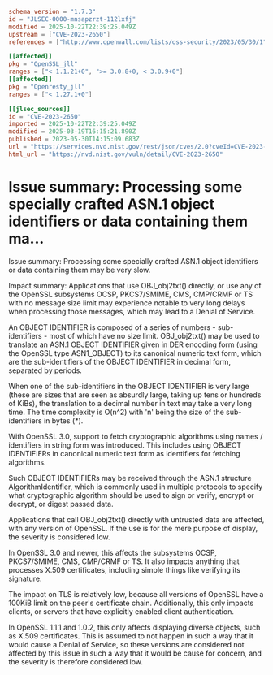 ```toml
schema_version = "1.7.3"
id = "JLSEC-0000-mnsapzrzt-112lxfj"
modified = 2025-10-22T22:39:25.049Z
upstream = ["CVE-2023-2650"]
references = ["http://www.openwall.com/lists/oss-security/2023/05/30/1", "https://git.openssl.org/gitweb/?p=openssl.git;a=commitdiff;h=423a2bc737a908ad0c77bda470b2b59dc879936b", "https://git.openssl.org/gitweb/?p=openssl.git;a=commitdiff;h=853c5e56ee0b8650c73140816bb8b91d6163422c", "https://git.openssl.org/gitweb/?p=openssl.git;a=commitdiff;h=9e209944b35cf82368071f160a744b6178f9b098", "https://git.openssl.org/gitweb/?p=openssl.git;a=commitdiff;h=db779b0e10b047f2585615e0b8f2acdf21f8544a", "https://lists.debian.org/debian-lts-announce/2023/06/msg00011.html", "https://psirt.global.sonicwall.com/vuln-detail/SNWLID-2023-0009", "https://security.gentoo.org/glsa/202402-08", "https://security.netapp.com/advisory/ntap-20230703-0001/", "https://security.netapp.com/advisory/ntap-20231027-0009/", "https://www.debian.org/security/2023/dsa-5417", "https://www.openssl.org/news/secadv/20230530.txt", "http://www.openwall.com/lists/oss-security/2023/05/30/1", "https://git.openssl.org/gitweb/?p=openssl.git;a=commitdiff;h=423a2bc737a908ad0c77bda470b2b59dc879936b", "https://git.openssl.org/gitweb/?p=openssl.git;a=commitdiff;h=853c5e56ee0b8650c73140816bb8b91d6163422c", "https://git.openssl.org/gitweb/?p=openssl.git;a=commitdiff;h=9e209944b35cf82368071f160a744b6178f9b098", "https://git.openssl.org/gitweb/?p=openssl.git;a=commitdiff;h=db779b0e10b047f2585615e0b8f2acdf21f8544a", "https://lists.debian.org/debian-lts-announce/2023/06/msg00011.html", "https://psirt.global.sonicwall.com/vuln-detail/SNWLID-2023-0009", "https://security.gentoo.org/glsa/202402-08", "https://security.netapp.com/advisory/ntap-20230703-0001/", "https://security.netapp.com/advisory/ntap-20231027-0009/", "https://www.debian.org/security/2023/dsa-5417", "https://www.openssl.org/news/secadv/20230530.txt"]

[[affected]]
pkg = "OpenSSL_jll"
ranges = ["< 1.1.21+0", ">= 3.0.8+0, < 3.0.9+0"]
[[affected]]
pkg = "Openresty_jll"
ranges = ["< 1.27.1+0"]

[[jlsec_sources]]
id = "CVE-2023-2650"
imported = 2025-10-22T22:39:25.049Z
modified = 2025-03-19T16:15:21.890Z
published = 2023-05-30T14:15:09.683Z
url = "https://services.nvd.nist.gov/rest/json/cves/2.0?cveId=CVE-2023-2650"
html_url = "https://nvd.nist.gov/vuln/detail/CVE-2023-2650"
```

# Issue summary: Processing some specially crafted ASN.1 object identifiers or data containing them ma...

Issue summary: Processing some specially crafted ASN.1 object identifiers or
data containing them may be very slow.

Impact summary: Applications that use OBJ_obj2txt() directly, or use any of
the OpenSSL subsystems OCSP, PKCS7/SMIME, CMS, CMP/CRMF or TS with no message
size limit may experience notable to very long delays when processing those
messages, which may lead to a Denial of Service.

An OBJECT IDENTIFIER is composed of a series of numbers - sub-identifiers -
most of which have no size limit.  OBJ_obj2txt() may be used to translate
an ASN.1 OBJECT IDENTIFIER given in DER encoding form (using the OpenSSL
type ASN1_OBJECT) to its canonical numeric text form, which are the
sub-identifiers of the OBJECT IDENTIFIER in decimal form, separated by
periods.

When one of the sub-identifiers in the OBJECT IDENTIFIER is very large
(these are sizes that are seen as absurdly large, taking up tens or hundreds
of KiBs), the translation to a decimal number in text may take a very long
time.  The time complexity is O(n^2) with 'n' being the size of the
sub-identifiers in bytes (*).

With OpenSSL 3.0, support to fetch cryptographic algorithms using names /
identifiers in string form was introduced.  This includes using OBJECT
IDENTIFIERs in canonical numeric text form as identifiers for fetching
algorithms.

Such OBJECT IDENTIFIERs may be received through the ASN.1 structure
AlgorithmIdentifier, which is commonly used in multiple protocols to specify
what cryptographic algorithm should be used to sign or verify, encrypt or
decrypt, or digest passed data.

Applications that call OBJ_obj2txt() directly with untrusted data are
affected, with any version of OpenSSL.  If the use is for the mere purpose
of display, the severity is considered low.

In OpenSSL 3.0 and newer, this affects the subsystems OCSP, PKCS7/SMIME,
CMS, CMP/CRMF or TS.  It also impacts anything that processes X.509
certificates, including simple things like verifying its signature.

The impact on TLS is relatively low, because all versions of OpenSSL have a
100KiB limit on the peer's certificate chain.  Additionally, this only
impacts clients, or servers that have explicitly enabled client
authentication.

In OpenSSL 1.1.1 and 1.0.2, this only affects displaying diverse objects,
such as X.509 certificates.  This is assumed to not happen in such a way
that it would cause a Denial of Service, so these versions are considered
not affected by this issue in such a way that it would be cause for concern,
and the severity is therefore considered low.

